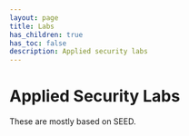 ```yaml
---
layout: page
title: Labs
has_children: true
has_toc: false
description: Applied security labs
---
```


# Applied Security Labs
These are mostly based on SEED. 
